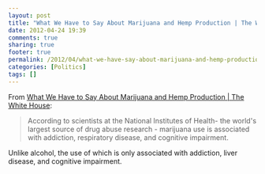 ```yaml
---
layout: post
title: "What We Have to Say About Marijuana and Hemp Production | The White House"
date: 2012-04-24 19:39
comments: true
sharing: true
footer: true
permalink: /2012/04/what-we-have-say-about-marijuana-and-hemp-production-white-house
categories: [Politics]
tags: []
---
```

From <a href="https://wwws.whitehouse.gov/petitions/!/response/what-we-have-say-about-marijuana-and-hemp-production?utm_source=wethepeople&utm_medium=response&utm_campaign=ondcpresponse">What We Have to Say About Marijuana and Hemp Production | The White House</a>:

<blockquote>According to scientists at the National Institutes of Health- the world's largest source of drug abuse research - marijuana use is associated with addiction, respiratory disease, and cognitive impairment. </blockquote>

Unlike alcohol, the use of which is only associated with addiction, liver disease, and cognitive impairment.